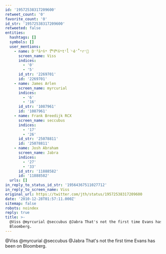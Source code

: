 ```yaml
---
id: '19572538317209600'
retweet_count: '0'
favorite_count: '0'
id_str: '19572538317209600'
retweeted: false
entities:
  hashtags: []
  symbols: []
  user_mentions:
    - name: D̒̕ᵈăᵃn̕ᶰ Ť̾̾̓͐͒͠ᵗe͗̑́̋̂́͡ᵉn̅ᶰtᵗl̀̓͘ᶫe̓̒̂̚ᵉrʳ🫡
      screen_name: Viss
      indices:
        - '0'
        - '5'
      id_str: '2269701'
      id: '2269701'
    - name: James Arlen
      screen_name: myrcurial
      indices:
        - '6'
        - '16'
      id_str: '1087961'
      id: '1087961'
    - name: Frank Breedijk RCX
      screen_name: seccubus
      indices:
        - '17'
        - '26'
      id_str: '25078811'
      id: '25078811'
    - name: Josh Abraham
      screen_name: Jabra
      indices:
        - '27'
        - '33'
      id_str: '11888582'
      id: '11888582'
  urls: []
in_reply_to_status_id_str: '19564367511027712'
in_reply_to_screen_name: Viss
original_url: https://twitter.com/jth/status/19572538317209600
date: '2010-12-28T01:57:11.000Z'
sitemap: false
robots: noindex
reply: true
title: >-
  @Viss @myrcurial @seccubus @Jabra That's not the first time Evans has been on
  Bloomberg.
---
```


@Viss @myrcurial @seccubus @Jabra That's not the first time Evans has been on Bloomberg.